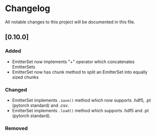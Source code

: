 # Changelog
All notable changes to this project will be documented in this file.

## [0.10.0]
### Added
- EmitterSet now implements "+" operator which concatenates EmitterSets
- EmitterSet now has chunk method to split an EmitterSet into equally sized chunks

### Changed
- EmitterSet implements `.save()` method which now supports .hdf5, .pt (pytorch standard) and .csv.
- EmitterSet implements `.load()` method which supports .hdf5 and .pt (pytorch standard).

### Removed
